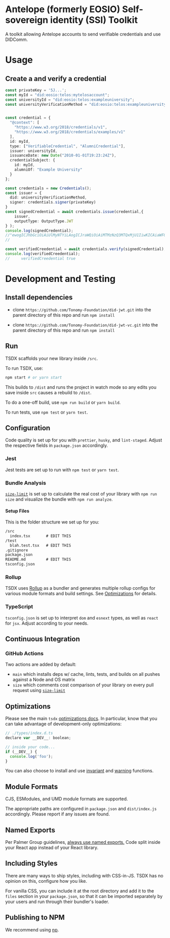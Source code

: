 # Antelope (formerly EOSIO) Self-sovereign identity (SSI) Toolkit

A toolkit allowing Antelope accounts to send verifiable credentials and use DIDComm.

# Usage

## Create a and verify a credential

```ts
const privateKey = '5J...';
const myId = "did:eosio:telos:mytelosaccount";
const universityId = "did:eosio:telos:exampleuniversity";
const universityVerificationMethod = "did:eosio:telos:exampleuniversity#active";


const credential = {
  "@context": [
    "https://www.w3.org/2018/credentials/v1",
    "https://www.w3.org/2018/credentials/examples/v1"
  ],
  id: myId,
  type: ["VerifiableCredential", "AlumniCredential"],
  issuer: universityId,
  issuanceDate: new Date("2010-01-01T19:23:24Z"),
  credentialSubject: {
    id: myId,
    alumniOf: "Example University"
  }
};

const credentials = new Credentials();
const issuer = {
  did: universityVerificationMethod,
  signer: credentials.signer(privateKey)
}
const signedCredential = await credentials.issue(credential,{
    issuer,
    outputType: OutputType.JWT
} );
console.log(signedCredential);
//"ewogICJhbGciOiAiUlMyNTYiLAogICJraWQiOiAiMTMzNzQ3MTQxMjU1IiwKICAiaWF0IjogMCwKICAiaXNzIjogIkM9R0IsIEw9TG9uZG9uLCBPVT1OdWFwYXkgQVBJLCBPPU51YXBheSwgQ049eWJvcXlheTkycSIsCiAgImI2NCI6IGZhbHNlLAogICJjcml0IjogWwogICAgImlhdCIsCiAgICAiaXNzIiwKICAgICJiNjQiCiAgXQp9..d_cZ46lwNiaFHAu_saC-Zz4rSzNbevWirO94EmBlbOwkB1L78vGbAnNjUsmFSU7t_HhL-cyMiQUDyRWswsEnlDljJsRi8s8ft48ipy2SMuZrjPpyYYMgink8nZZK7l-eFJcTiS9ZWezAAXF_IJFXSTO5ax9z6xty3zTNPNMV9W7aH8fEAvbUIiueOhH5xNHcsuqlOGygKdFz2rbjTGffoE_6zS4Dry-uX5mts2duLorobUimGsdlUcSM6P6vZEtcXaJCdjrT9tuFMh4CkX9nqk19Bq2z3i-SX4JCPvhD2r3ghRmX0gG08UcvyFVbrnVZJnpl4MU8V4Nr3-2M5URZOg"
//  

const verifiedCreedential = await credentials.verify(signedCredential);
console.log(verifiedCreedential);
//     verifiedCreedential true
```

# Development and Testing

## Install dependencies

- clone ``https://github.com/Tonomy-Foundation/did-jwt.git`` into the parent directory of this repo and run ``npm install``

- clone ``https://github.com/Tonomy-Foundation/did-jwt-vc.git`` into the parent directory of this repo and run ``npm install``

## Run

TSDX scaffolds your new library inside `/src`.

To run TSDX, use:

```bash
npm start # or yarn start
```

This builds to `/dist` and runs the project in watch mode so any edits you save inside `src` causes a rebuild to `/dist`.

To do a one-off build, use `npm run build` or `yarn build`.

To run tests, use `npm test` or `yarn test`.

## Configuration

Code quality is set up for you with `prettier`, `husky`, and `lint-staged`. Adjust the respective fields in `package.json` accordingly.

### Jest

Jest tests are set up to run with `npm test` or `yarn test`.

### Bundle Analysis

[`size-limit`](https://github.com/ai/size-limit) is set up to calculate the real cost of your library with `npm run size` and visualize the bundle with `npm run analyze`.

#### Setup Files

This is the folder structure we set up for you:

```txt
/src
  index.tsx       # EDIT THIS
/test
  blah.test.tsx   # EDIT THIS
.gitignore
package.json
README.md         # EDIT THIS
tsconfig.json
```

### Rollup

TSDX uses [Rollup](https://rollupjs.org) as a bundler and generates multiple rollup configs for various module formats and build settings. See [Optimizations](#optimizations) for details.

### TypeScript

`tsconfig.json` is set up to interpret `dom` and `esnext` types, as well as `react` for `jsx`. Adjust according to your needs.

## Continuous Integration

### GitHub Actions

Two actions are added by default:

- `main` which installs deps w/ cache, lints, tests, and builds on all pushes against a Node and OS matrix
- `size` which comments cost comparison of your library on every pull request using [`size-limit`](https://github.com/ai/size-limit)

## Optimizations

Please see the main `tsdx` [optimizations docs](https://github.com/palmerhq/tsdx#optimizations). In particular, know that you can take advantage of development-only optimizations:

```js
// ./types/index.d.ts
declare var __DEV__: boolean;

// inside your code...
if (__DEV__) {
  console.log('foo');
}
```

You can also choose to install and use [invariant](https://github.com/palmerhq/tsdx#invariant) and [warning](https://github.com/palmerhq/tsdx#warning) functions.

## Module Formats

CJS, ESModules, and UMD module formats are supported.

The appropriate paths are configured in `package.json` and `dist/index.js` accordingly. Please report if any issues are found.

## Named Exports

Per Palmer Group guidelines, [always use named exports.](https://github.com/palmerhq/typescript#exports) Code split inside your React app instead of your React library.

## Including Styles

There are many ways to ship styles, including with CSS-in-JS. TSDX has no opinion on this, configure how you like.

For vanilla CSS, you can include it at the root directory and add it to the `files` section in your `package.json`, so that it can be imported separately by your users and run through their bundler's loader.

## Publishing to NPM

We recommend using [np](https://github.com/sindresorhus/np).
